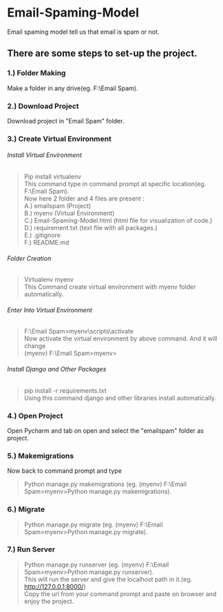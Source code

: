# Email-Spaming-Model
Email spaming model tell us that email is spam or not.

## There are some steps to set-up the project.

### 1.) Folder Making
Make a folder in any drive(eg. F:\Email Spam).

### 2.) Download Project
Download project in "Email Spam" folder.

### 3.) Create Virtual Environment
###### Install Virtual Environment
> Pip install virtualenv<br/>
This command type in command prompt at specific location(eg. F:\Email Spam).<br/>
Now here 2 folder and 4 files are present : <br/>
A.) emailspam (Project)<br/>
B.) myenv (Virtual Environment)<br/>
C.) Email-Spaming-Model.html (html file for visualization of code.)<br/>
D.) requirement.txt (text file with all packages.)<br/>
E.) .gitignore<br/>
F.) README.md <br/>

###### Folder Creation
> Virtualenv myenv <br/>
This Command create virtual environment with myenv folder automatically.<br/>

###### Enter Into Virtual Environment
> F:\Email Spam>myenv\scripts\activate <br/>
Now activate the virtual environment by above command. And it will change<br/>
(myenv) F:\Email Spam>myenv>

###### Install Django and Other Packages<br/>
> pip install -r requirements.txt <br/>
Using this command django and other libraries install automatically.<br/>

### 4.) Open Project
Open Pycharm and tab on open and select the "emailspam" folder as project.

### 5.) Makemigrations
Now back to command prompt and type <br/>
> Python manage.py makemigrations (eg. (myenv) F:\Email Spam>myenv>Python manage.py makemigrations).

### 6.) Migrate
> Python manage.py migrate (eg. (myenv) F:\Email Spam>myenv>Python manage.py migrate).

### 7.) Run Server
> Python manage.py runserver (eg. (myenv) F:\Email Spam>myenv>Python manage.py runserver).<br/>
This will run the server and give the localhost path in it.(eg. http://127.0.0.1:8000/)<br/>
Copy the url from your command prompt and paste on browser and enjoy the project.
